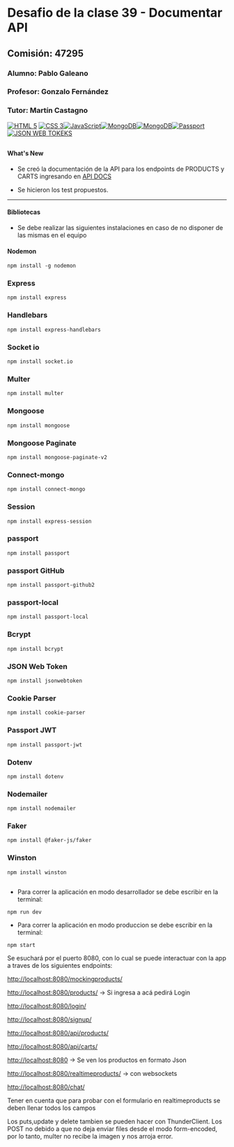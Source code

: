 # Desafio de la clase 39 - Documentar API
## Comisión: 47295

### Alumno: Pablo Galeano

### Profesor: Gonzalo Fernández

### Tutor: Martín Castagno

[![HTML 5](https://img.shields.io/badge/HTML_5-e34c26?style=for-the-badge&logo=html5&logoColor=white&labelColor=101010)]() [![CSS 3](https://img.shields.io/badge/CSS_3-264de4?style=for-the-badge&logo=css3&logoColor=white&labelColor=101010)]()[![JavaScript](https://img.shields.io/badge/JavaScript-F7DF1E?style=for-the-badge&logo=javascript&logoColor=white&labelColor=101010)]()[![MongoDB](https://img.shields.io/badge/MongoDB-47A248?style=for-the-badge&logo=mongodb&logoColor=white&labelColor=101010)]()[![MongoDB](https://img.shields.io/badge/handlebars-F26726?style=for-the-badge&logo=handlebars.js&logoColor=white&labelColor=101010)]()[![Passport](https://img.shields.io/badge/passport-34E27A?style=for-the-badge&logo=passport&logoColor=white&labelColor=101010)]()[![JSON WEB TOKEKS](https://img.shields.io/badge/JWT-f072ac?style=for-the-badge&logo=jsonwebtokens&logoColor=white&labelColor=101010)]()

##

#### What's New

* Se creó la documentación de la API para los endpoints de PRODUCTS y CARTS ingresando en [API DOCS](http://localhost:8080/apidocs)

* Se hicieron los test propuestos.
------------------------------------------------------
#### Bibliotecas

* Se debe realizar las siguientes instalaciones en caso de no disponer de las mismas en el equipo

#### Nodemon
```
npm install -g nodemon
```
### Express
```
npm install express
```
### Handlebars
```
npm install express-handlebars
```
### Socket io
```
npm install socket.io
```
### Multer
```
npm install multer
```
### Mongoose
```
npm install mongoose
```

### Mongoose Paginate
```
npm install mongoose-paginate-v2
```
### Connect-mongo
```
npm install connect-mongo 
```
### Session
```
npm install express-session 
```
### passport
```
npm install passport
```
### passport GitHub
```
npm install passport-github2
```
### passport-local
```
npm install passport-local
```
### Bcrypt
```
npm install bcrypt
```
### JSON Web Token
```
npm install jsonwebtoken
```
### Cookie Parser
```
npm install cookie-parser
```
### Passport JWT
```
npm install passport-jwt
```
### Dotenv
```
npm install dotenv
```
### Nodemailer

```
npm install nodemailer
```

### Faker
```
npm install @faker-js/faker
```
### Winston
```
npm install winston
```

##
* Para correr  la aplicación en modo desarrollador se debe escribir en la terminal:
```
npm run dev 
```
* Para correr  la aplicación en modo produccion se debe escribir en la terminal:
```
npm start
```

Se esuchará por el puerto 8080, con lo cual se puede interactuar con la app a traves de los siguientes endpoints:

[http://localhost:8080/mockingproducts/](http://localhost:8080/mockingproducts)

[http://localhost:8080/products/](http://localhost:8080/products) -> Si ingresa a acá pedirá Login

[http://localhost:8080/login/](http://localhost:8080/login)

[http://localhost:8080/signup/](http://localhost:8080/signup)

[http://localhost:8080/api/products/](http://localhost:8080/api/products/)

[http://localhost:8080/api/carts/](http://localhost:8080/api/carts/)

[http://localhost:8080](http://localhost:8080) -> Se ven los productos en formato Json

[http://localhost:8080/realtimeproducts/](http://localhost:8080/realtimeproducts)  -> con websockets

[http://localhost:8080/chat/](http://localhost:8080/chat)


Tener en cuenta que para probar con el formulario en realtimeproducts se deben llenar todos los campos

Los puts,update y delete tambien se pueden hacer con ThunderClient. Los POST no debido a que no deja enviar files desde el modo form-encoded, por lo tanto, multer no recibe la imagen y nos arroja error.
